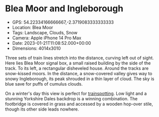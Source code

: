 # Blea Moor and Ingleborough

- GPS: 54.22334166666667,-2.3719083333333333
- Location: Blea Moor
- Tags: Landscape, Clouds, Snow
- Camera: Apple iPhone 14 Pro Max
- Date: 2023-01-21T11:08:52.000+00:00
- Dimensions: 4014x3010

Three sets of train lines stretch into the distance, curving left out of sight. Here lies Blea Moor signal box, a small raised building by the side of the track. To its left, a rectangular disheveled house. Around the tracks are snow-kissed moors. In the distance, a snow-covered valley gives way to snowy Ingleborough, its peak shrouded in a thin layer of cloud. The sky is blue save for puffs of cumulus clouds.

On a winter's day this view is perfect for [trainspotting](./2023-01-22-adventure-week-3). Low light and a stunning Yorkshire Dales backdrop is a winning combination. The footbridge is covered in grass and accessed by a wooden hop-over stile, though its other side leads nowhere.
